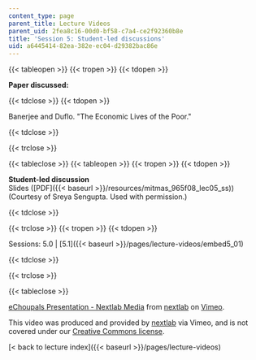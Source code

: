```yaml
---
content_type: page
parent_title: Lecture Videos
parent_uid: 2fea8c16-00d0-bf58-c7a4-ce2f92360b8e
title: 'Session 5: Student-led discussions'
uid: a6445414-82ea-382e-ec04-d29382bac86e
---
```


{{< tableopen >}}
{{< tropen >}}
{{< tdopen >}}


**Paper discussed:**


{{< tdclose >}}
{{< tdopen >}}


Banerjee and Duflo. "The Economic Lives of the Poor."


{{< tdclose >}}

{{< trclose >}}

{{< tableclose >}}
{{< tableopen >}}
{{< tropen >}}
{{< tdopen >}}


**Student-led discussion**  
Slides ([PDF]({{< baseurl >}}/resources/mitmas_965f08_lec05_ss)) (Courtesy of Sreya Sengupta. Used with permission.)


{{< tdclose >}}

{{< trclose >}}
{{< tropen >}}
{{< tdopen >}}


Sessions: 5.0 | [5.1]({{< baseurl >}}/pages/lecture-videos/embed5_01)


{{< tdclose >}}

{{< trclose >}}

{{< tableclose >}}

[eChoupals Presentation - Nextlab Media](https://vimeo.com/3189855) from [nextlab](http://vimeo.com/3189855) on [Vimeo](https://vimeo.com).

This video was produced and provided by [nextlab](http://vimeo.com/nextlab) via Vimeo, and is not covered under our [Creative Commons license](/terms/#cc).

[< back to lecture index]({{< baseurl >}}/pages/lecture-videos)